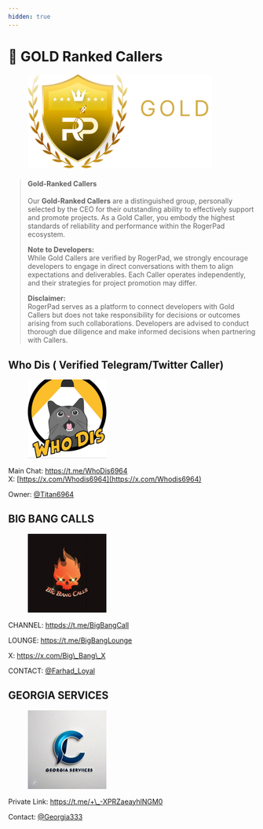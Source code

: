 ```yaml
---
hidden: true
---
```


# 🥇 GOLD Ranked Callers

<figure><img src="../../../.gitbook/assets/Gold Rank PNG.png" alt="" width="375"><figcaption></figcaption></figure>

> #### **Gold-Ranked Callers**
>
> Our **Gold-Ranked Callers** are a distinguished group, personally selected by the CEO for their outstanding ability to effectively support and promote projects. As a Gold Caller, you embody the highest standards of reliability and performance within the RogerPad ecosystem.
>
> **Note to Developers:**\
> While Gold Callers are verified by RogerPad, we strongly encourage developers to engage in direct conversations with them to align expectations and deliverables. Each Caller operates independently, and their strategies for project promotion may differ.
>
> **Disclaimer:**\
> RogerPad serves as a platform to connect developers with Gold Callers but does not take responsibility for decisions or outcomes arising from such collaborations. Developers are advised to conduct thorough due diligence and make informed decisions when partnering with Callers.

## &#x20;Who Dis ( Verified Telegram/Twitter Caller)

<figure><img src="../../../.gitbook/assets/IMAGE 2025-01-07 095713.jpeg" alt="" width="160"><figcaption></figcaption></figure>

Main Chat: [https://t.me/WhoDis6964 \
](https://t.me/WhoDis6964)X: [https://x.com/Whodis6964](https://x.com/Whodis6964)

Owner: [@Titan6964](https://t.me/Titan6964)



## BIG BANG CALLS

<figure><img src="../../../.gitbook/assets/IMAGE 2025-01-17 165148.jpeg" alt="" width="160"><figcaption></figcaption></figure>

CHANNEL: [httpds://t.me/BigBangCall ](httpds://t.me/BigBangCall)

LOUNGE: [https://t.me/BigBangLounge ](https://t.me/BigBangLounge)

X: [https://x.com/Big\_Bang\_X ](https://x.com/Big_Bang_X)

CONTACT: [@Farhad\_Loyal](https://t.me/Farhad_Loyal)



## GEORGIA SERVICES

<figure><img src="../../../.gitbook/assets/IMAGE 2025-01-12 142744.jpeg" alt="" width="160"><figcaption></figcaption></figure>

Private Link: [https://t.me/+\_-XPRZaeayhlNGM0 ](https://t.me/+_-XPRZaeayhlNGM0)

Contact: [@Georgia333](https://t.me/Georgia333)
